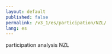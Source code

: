 ```yaml
---
layout: default
published: false
permalink: /v3_1/es/participation/NZL/
lang: es
---
```


participation analysis NZL
